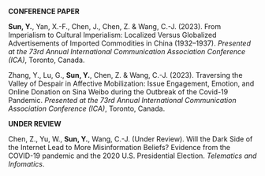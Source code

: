 
**CONFERENCE PAPER**

**Sun, Y.**, Yan, X.-F., Chen, J., Chen, Z. & Wang, C.-J. (2023). From Imperialism to Cultural Imperialism: Localized Versus Globalized Advertisements of Imported Commodities in China (1932–1937). _Presented at the 73rd Annual International Communication Association Conference (ICA)_, Toronto, Canada.

Zhang, Y., Lu, G., **Sun, Y.**, Chen, Z. & Wang, C.-J. (2023). Traversing the Valley of Despair in Affective Mobilization: Issue Engagement, Emotion, and Online Donation on Sina Weibo during the Outbreak of the Covid-19 Pandemic. _Presented at the 73rd Annual International Communication Association Conference (ICA)_, Toronto, Canada.

**UNDER REVIEW**

Chen, Z., Yu, W., **Sun, Y.**, Wang, C.-J. (Under Review). Will the Dark Side of the Internet Lead to More Misinformation Beliefs? Evidence from the COVID-19 pandemic and the 2020 U.S. Presidential Election. _Telematics and Infomatics_.

